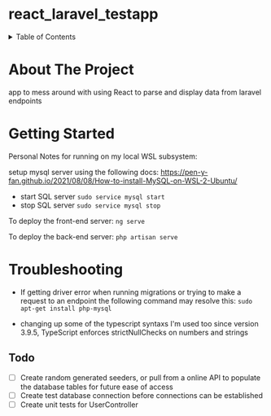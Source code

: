 # react_laravel_testapp

<!-- TABLE OF CONTENTS -->
<details>
  <summary>Table of Contents</summary>
  <ol>
    <li>
      <a href="#about-the-project">About The Project</a>
    </li>
    <li>
      <a href="getting-started">Getting Started</a>
    </li>
    <li>
      <a href="#troubleshooting">Troubleshooting</a>
    </li>
    <li>
      <a href="#todo">Todo</a>
    </li>
  </ol>
</details>

<!-- ABOUT THE PROJECT -->
# About The Project
app to mess around with using React to parse and display data from laravel endpoints

# Getting Started

Personal Notes for running on my local WSL subsystem:

setup mysql server using the following docs:
https://pen-y-fan.github.io/2021/08/08/How-to-install-MySQL-on-WSL-2-Ubuntu/

* start SQL server `sudo service mysql start`
* stop SQL server `sudo service mysql stop`

To deploy the front-end server:
`ng serve`

To deploy the back-end server:
`php artisan serve`



# Troubleshooting

* If getting driver error when running migrations or trying to make a request to an endpoint the following command may resolve this: `sudo apt-get install php-mysql`

* changing up some of the typescript syntaxs I'm used too since version 3.9.5, TypeScript enforces strictNullChecks on numbers and strings


## Todo

- [ ] Create random generated seeders, or pull from a online API to populate the database tables for future ease of access
- [ ] Create test database connection before connections can be established
- [ ] Create unit tests for UserController
